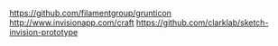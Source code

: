 https://github.com/filamentgroup/grunticon
http://www.invisionapp.com/craft
https://github.com/clarklab/sketch-invision-prototype